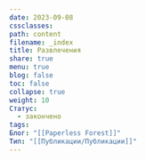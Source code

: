 ```yaml
---
date: 2023-09-08
cssclasses: 
path: content
filename: _index
title: Развлечения
share: true
menu: true
blog: false
toc: false
collapse: true
weight: 10
Статус:
  - закончено
tags: 
Блог: "[[Paperless Forest]]"
Тип: "[[Публикации/Публикации]]"
---
```


